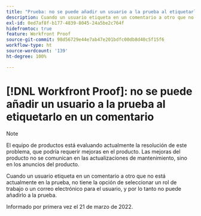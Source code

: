 ```yaml
---
title: "Prueba: no se puede añadir un usuario a la prueba al etiquetarlo en un comentario"
description: Cuando un usuario etiqueta en un comentario a otro que no está actualmente en la prueba, no tiene la opción de seleccionar un rol de trabajo o un correo electrónico para el usuario, y por lo tanto no puede añadirlo a la prueba.
exl-id: 0ed7af8f-b177-4839-8045-24a5be2c764f
hidefromtoc: true
feature: Workfront Proof
source-git-commit: 98d56729e44e7ab47e201bdfc00db8d40c5f15f6
workflow-type: ht
source-wordcount: '139'
ht-degree: 100%

---
```


# [!DNL Workfront Proof]: no se puede añadir un usuario a la prueba al etiquetarlo en un comentario

<!--Converted to story-->

>[!NOTE]
>
>El equipo de productos está evaluando actualmente la resolución de este problema, que podría requerir mejoras en el producto. Las mejoras del producto no se comunican en las actualizaciones de mantenimiento, sino en los anuncios del producto.

Cuando un usuario etiqueta en un comentario a otro que no está actualmente en la prueba, no tiene la opción de seleccionar un rol de trabajo o un correo electrónico para el usuario, y por lo tanto no puede añadirlo a la prueba.

Informado por primera vez el 21 de marzo de 2022.
